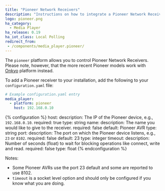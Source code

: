 ```yaml
---
title: "Pioneer Network Receivers"
description: "Instructions on how to integrate a Pioneer Network Receivers into Home Assistant."
logo: pioneer.png
ha_category:
  - Media Player
ha_release: 0.19
ha_iot_class: Local Polling
redirect_from:
 - /components/media_player.pioneer/
---
```


The `pioneer` platform allows you to control Pioneer Network Receivers. Please note, however, that the more recent Pioneer models work with [Onkyo](/components/media_player.onkyo/) platform instead.

To add a Pioneer receiver to your installation, add the following to your `configuration.yaml` file:

```yaml
# Example configuration.yaml entry
media_player:
  - platform: pioneer
    host: 192.168.0.10
```

{% configuration %}
host:
  description: The IP of the Pioneer device, e.g., `192.168.0.10`.
  required: true
  type: string
name:
  description: The name you would like to give to the receiver.
  required: false
  default: Pioneer AVR
  type: string
port:
  description: The port on which the Pioneer device listens, e.g., `23` or `8102`.
  required: false
  default: 23
  type: integer
timeout:
  description: Number of seconds (float) to wait for blocking operations like connect, write and read.
  required: false
  type: float
{% endconfiguration %}

Notes:

- Some Pioneer AVRs use the port 23 default and some are reported to use 8102.
- `timeout` is a socket level option and should only be configured if you know what you are doing.

